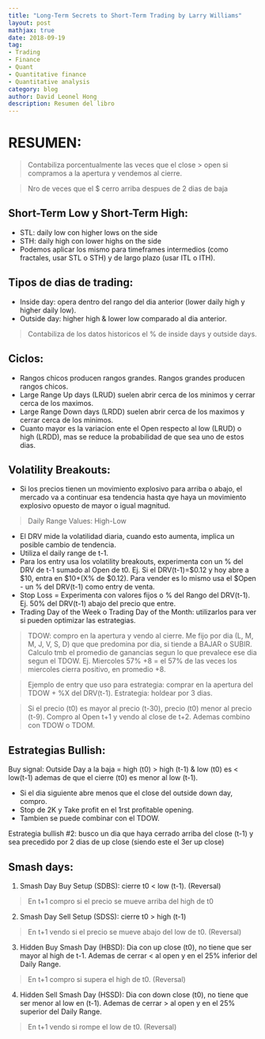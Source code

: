```yaml
---
title: "Long-Term Secrets to Short-Term Trading by Larry Williams"
layout: post
mathjax: true
date: 2018-09-19
tag:
- Trading
- Finance
- Quant
- Quantitative finance
- Quantitative analysis
category: blog
author: David Leonel Hong
description: Resumen del libro
---
```

# RESUMEN:
> Contabiliza porcentualmente las veces que el close > open si compramos a la apertura y vendemos al cierre.

> Nro de veces que el $ cerro arriba despues de 2 dias de baja

## Short-Term Low y Short-Term High:
* STL: daily low con higher lows on the side
* STH: daily high con lower highs on the side
* Podemos aplicar los mismo para timeframes intermedios (como fractales, usar STL o STH) y de largo plazo (usar ITL o ITH).

## Tipos de dias de trading:
* Inside day: opera dentro del rango del dia anterior (lower daily high y higher daily low).
* Outside day: higher high & lower low comparado al dia anterior.

> Contabiliza de los datos historicos el % de inside days y outside days.

## Ciclos:
* Rangos chicos producen rangos grandes. Rangos grandes producen rangos chicos.
* Large Range Up days (LRUD) suelen abrir cerca de los minimos y cerrar cerca de los maximos.
* Large Range Down days (LRDD) suelen abrir cerca de los maximos y cerrar cerca de los minimos.
* Cuanto mayor es la variacion ente el Open respecto al low (LRUD) o high (LRDD), mas se reduce la probabilidad de que sea uno de estos dias.

## Volatility Breakouts:
* Si los precios tienen un movimiento explosivo para arriba o abajo, el mercado va a continuar esa tendencia hasta qye haya un movimiento explosivo opuesto de mayor o igual magnitud.

> Daily Range Values: High-Low

* El DRV mide la volatilidad diaria, cuando esto aumenta, implica un posible cambio de tendencia.
* Utiliza el daily range de t-1.
* Para los entry usa los volatility breakouts, experimenta con un % del DRV de t-1 sumado al Open de t0. Ej. Si el DRV(t-1)=$0.12 y hoy abre a $10, entra en $10+(X% de $0.12). Para vender es lo mismo usa el $Open - un % del DRV(t-1) como entry de venta. 
* Stop Loss = Experimenta con valores fijos o % del Rango del DRV(t-1). Ej. 50% del DRV(t-1) abajo del precio que entre.
* Trading Day of the Week o Trading Day of the Month: utilizarlos para ver si pueden optimizar las estrategias.

> TDOW: compro en la apertura y vendo al cierre. Me fijo por dia (L, M, M, J, V, S, D) que que predomina por dia, si tiende a BAJAR o SUBIR. Calculo tmb el promedio de ganancias segun lo que prevalece ese dia segun el TDOW. Ej. Miercoles 57% +8 = el 57% de las veces los miercoles cierra positivo, en promedio +8.

> Ejemplo de entry que uso para estrategia: comprar en la apertura del TDOW + %X del DRV(t-1). Estrategia: holdear por 3 dias.

> Si el precio (t0) es mayor al precio (t-30), precio (t0) menor al precio (t-9). Compro al Open t+1 y vendo al close de t+2. Ademas 
combino con TDOW o TDOM.

## Estrategias Bullish:

Buy signal: Outside Day a la baja = high (t0) > high (t-1) & low (t0) es < low(t-1) ademas de que el cierre (t0) es menor al low (t-1).
* Si el dia siguiente abre menos que el close del outside down day, compro.
* Stop de 2K y Take profit en el 1rst profitable opening.
* Tambien se puede combinar con el TDOW.

Estrategia bullish #2: busco un dia que haya cerrado arriba del close (t-1) y sea precedido por 2 dias de up close (siendo este el 3er up close)

## Smash days:

1. Smash Day Buy Setup (SDBS): cierre t0 < low (t-1). (Reversal)

> En t+1 compro si el precio se mueve arriba del high de t0 

2. Smash Day Sell Setup (SDSS): cierre t0 > high (t-1)

> En t+1 vendo si el precio se mueve abajo del low de t0. (Reversal)

3. Hidden Buy Smash Day (HBSD): Dia con up close (t0), no tiene que ser mayor al high de t-1. Ademas de cerrar < al open y en el 25% inferior del Daily Range. 

> En t+1 compro si supera el high de t0. (Reversal)

4. Hidden Sell Smash Day (HSSD): Dia con down close (t0), no tiene que ser menor al low en (t-1). Ademas de cerrar > al open y en el 25%
superior del Daily Range.

> En t+1 vendo si rompe el low de t0. (Reversal)
